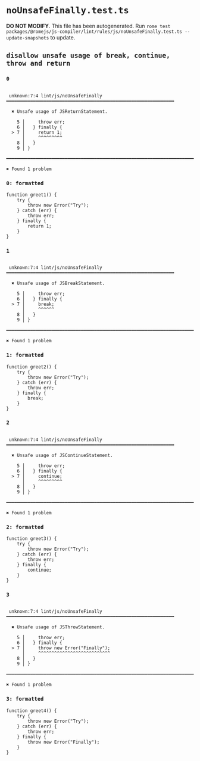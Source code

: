 # `noUnsafeFinally.test.ts`

**DO NOT MODIFY**. This file has been autogenerated. Run `rome test packages/@romejs/js-compiler/lint/rules/js/noUnsafeFinally.test.ts --update-snapshots` to update.

## `disallow unsafe usage of break, continue, throw and return`

### `0`

```

 unknown:7:4 lint/js/noUnsafeFinally ━━━━━━━━━━━━━━━━━━━━━━━━━━━━━━━━━━━━━━━━━━━━━━━━━━━━━━━━━━━━━━━

  ✖ Unsafe usage of JSReturnStatement.

    5 │     throw err;
    6 │   } finally {
  > 7 │     return 1;
      │     ^^^^^^^^^
    8 │   }
    9 │ }

━━━━━━━━━━━━━━━━━━━━━━━━━━━━━━━━━━━━━━━━━━━━━━━━━━━━━━━━━━━━━━━━━━━━━━━━━━━━━━━━━━━━━━━━━━━━━━━━━━━━

✖ Found 1 problem

```

### `0: formatted`

```
function greet1() {
	try {
		throw new Error("Try");
	} catch (err) {
		throw err;
	} finally {
		return 1;
	}
}

```

### `1`

```

 unknown:7:4 lint/js/noUnsafeFinally ━━━━━━━━━━━━━━━━━━━━━━━━━━━━━━━━━━━━━━━━━━━━━━━━━━━━━━━━━━━━━━━

  ✖ Unsafe usage of JSBreakStatement.

    5 │     throw err;
    6 │   } finally {
  > 7 │     break;
      │     ^^^^^^
    8 │   }
    9 │ }

━━━━━━━━━━━━━━━━━━━━━━━━━━━━━━━━━━━━━━━━━━━━━━━━━━━━━━━━━━━━━━━━━━━━━━━━━━━━━━━━━━━━━━━━━━━━━━━━━━━━

✖ Found 1 problem

```

### `1: formatted`

```
function greet2() {
	try {
		throw new Error("Try");
	} catch (err) {
		throw err;
	} finally {
		break;
	}
}

```

### `2`

```

 unknown:7:4 lint/js/noUnsafeFinally ━━━━━━━━━━━━━━━━━━━━━━━━━━━━━━━━━━━━━━━━━━━━━━━━━━━━━━━━━━━━━━━

  ✖ Unsafe usage of JSContinueStatement.

    5 │     throw err;
    6 │   } finally {
  > 7 │     continue;
      │     ^^^^^^^^^
    8 │   }
    9 │ }

━━━━━━━━━━━━━━━━━━━━━━━━━━━━━━━━━━━━━━━━━━━━━━━━━━━━━━━━━━━━━━━━━━━━━━━━━━━━━━━━━━━━━━━━━━━━━━━━━━━━

✖ Found 1 problem

```

### `2: formatted`

```
function greet3() {
	try {
		throw new Error("Try");
	} catch (err) {
		throw err;
	} finally {
		continue;
	}
}

```

### `3`

```

 unknown:7:4 lint/js/noUnsafeFinally ━━━━━━━━━━━━━━━━━━━━━━━━━━━━━━━━━━━━━━━━━━━━━━━━━━━━━━━━━━━━━━━

  ✖ Unsafe usage of JSThrowStatement.

    5 │     throw err;
    6 │   } finally {
  > 7 │     throw new Error("Finally");
      │     ^^^^^^^^^^^^^^^^^^^^^^^^^^^
    8 │   }
    9 │ }

━━━━━━━━━━━━━━━━━━━━━━━━━━━━━━━━━━━━━━━━━━━━━━━━━━━━━━━━━━━━━━━━━━━━━━━━━━━━━━━━━━━━━━━━━━━━━━━━━━━━

✖ Found 1 problem

```

### `3: formatted`

```
function greet4() {
	try {
		throw new Error("Try");
	} catch (err) {
		throw err;
	} finally {
		throw new Error("Finally");
	}
}

```
